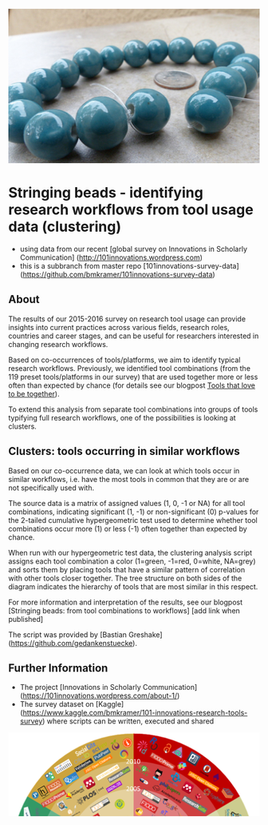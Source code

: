 ![Stringing beads](Stringing_beads_cropped.jpg)

# Stringing beads - identifying research workflows from tool usage data (clustering)
- using data from our recent [global survey on Innovations in Scholarly Communication] (http://101innovations.wordpress.com)
- this is a subbranch from master repo [101innovations-survey-data] (https://github.com/bmkramer/101innovations-survey-data)

## About

The results of our 2015-2016 survey on research tool usage can provide insights into current practices across various fields, research roles, countries and career stages, and can be useful for researchers interested in changing research workflows. 

Based on co-occurrences of tools/platforms, we aim to identify typical research workflows. Previously, we identified tool combinations (from the 119 preset tools/platforms in our survey) that are used together more or less often than expected by chance (for details see our blogpost [Tools that love to be together](https://101innovations.wordpress.com/2016/11/06/tools-that-love-to-be-together/)).

To extend this analysis from separate tool combinations into groups of tools typifying full research workflows, one of the possibilities is looking at clusters.

## Clusters: tools occurring in similar workflows
Based on our co-occurrence data, we can look at which tools occur in similar workflows, i.e. have the most tools in common that they are or are not specifically used with. 

The source data is a matrix of assigned values (1, 0, -1 or NA) for all tool combinations, indicating significant (1, -1) or non-significant (0) p-values for the 2-tailed cumulative hypergeometric test used to determine whether tool combinations occur more (1) or less (-1) often together than expected by chance. 

When run with our hypergeometric test data, the clustering analysis script assigns each tool combination a color (1=green, -1=red, 0=white, NA=grey) and sorts them by placing tools that have a similar pattern of correlation with other tools closer together. The tree structure on both sides of the diagram indicates the hierarchy of tools that are most similar in this respect.

For more information and interpretation of the results, see our blogpost [Stringing beads: from tool combinations to workflows] [add link when published]

The script was provided by [Bastian Greshake] (https://github.com/gedankenstuecke).




## Further Information

- The project [Innovations in Scholarly Communication] (https://101innovations.wordpress.com/about-1/)
- The survey dataset on [Kaggle] (https://www.kaggle.com/bmkramer/101-innovations-research-tools-survey) where scripts can be written, executed and shared

![101 Innovations in Scholarly Communication](InnoScholComm_figure_jan2015_rising_sun_compressed.png)
